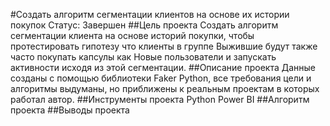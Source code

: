 #Создать алгоритм сегментации клиентов на основе их истории покупок
Статус: Завершен
##Цель проекта
Создать алгоритм сегментации клиента на основе историй покупки, чтобы протестировать гипотезу что клиенты в группе Выжившие будут также часто покупать капсулы как Новые пользователи и запускать активности исходя из этой сегментации.
##Описание проекта
Данные созданы с помощью библиотеки Faker Python, все требования цели и алгоритмы выдуманы, но приближены к реальным проектам в которых работал автор.
##Инструменты проекта
Python
Power BI
##Алгоритм проекта
##Выводы проекта


